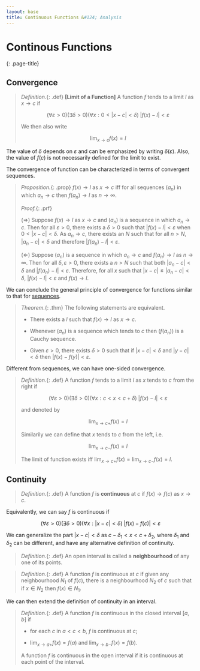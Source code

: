 ```yaml
---
layout: base
title: Continuous Functions &#124; Analysis
---
```


# Continous Functions
{: .page-title}

## Convergence

> *Definition.*{: .def}
> **[Limit of a Function]**
> A function $f$ tends to a limit $l$ as $x \to c$ if
>
> $$
  (\forall \varepsilon > 0)(\exists \delta > 0)(\forall x : 0 < |x - c| < \delta)\;|f(x) - l| < \varepsilon
  $$
>
> We then also write
>
> $$
  \lim_{x \to c} f(x) = l
  $$

The value of $\delta$ depends on $\varepsilon$ and can be emphasized by writing $\delta(\varepsilon)$.
Also, the value of $f(c)$ is not necessarily defined for the limit to exist.

The convergence of function can be characterized in terms of convergent sequences.

> *Proposition.*{: .prop}
> $f(x) \to l$ as $x \to c$ iff for all sequences $(a_n)$ in which $a_n \to c$ then $f(a_n) \to l$ as $n \to \infty$.
>
> *Proof.*{: .prf}
>
> ($\Rightarrow$) Suppose $f(x) \to l$ as $x \to c$ and $(a_n)$ is a sequence in which $a_n \to c$.
> Then for all $\varepsilon > 0$, there exists a $\delta > 0$ such that $\vert f(x) - l \vert < \varepsilon$ when $0 < \vert x - c \vert < \delta$.
> As $a_n \to c$, there exists an $N$ such that for all $n > N$, $\vert a_n - c \vert < \delta$ and therefore $\vert f(a_n) - l \vert < \varepsilon$.
>
> ($\Leftarrow$) Suppose $(a_n)$ is a sequence in which $a_n \to c$ and $f(a_n) \to l$ as $n \to \infty$.
> Then for all $\delta, \varepsilon > 0$, there exists a $n > N$ such that both $\vert a_n - c \vert < \delta$ and $\vert f(a_n) - l \vert < \varepsilon$.
> Therefore, for all $x$ such that $\vert x - c \vert \le \vert a_n - c \vert < \delta$, $\vert f(x) - l \vert < \varepsilon$ and $f(x) \to l$.

We can conclude the general principle of convergence for functions similar to that for [sequences](general-principle-of-convergence.md#general-principle-of-convergence-thm).

> *Theorem.*{: .thm}
> The following statements are equivalent.
>
> + There exists a $l$ such that $f(x) \to l$ as $x \to c$.
>
> + Whenever $(a_n)$ is a sequence which tends to $c$ then $(f(a_n))$ is a Cauchy sequence.
>
> + Given $\varepsilon > 0$, there exists $\delta > 0$ such that if $\vert x - c \vert < \delta$ and $\vert y - c \vert < \delta$ then $\vert f(x) - f(y) \vert < \varepsilon$.

Different from sequences, we can have one-sided convergence.

> *Definition.*{: .def}
> A function $f$ tends to a limit $l$ as $x$ tends to $c$ from the right if
>
> $$
  (\forall \varepsilon > 0)(\exists \delta > 0)(\forall x : c < x < c + \delta)\;|f(x) - l| < \varepsilon
  $$
>
> and denoted by
>
> $$
  \lim_{x \to c+} f(x) = l
  $$
>
> Similarily we can define that $x$ tends to $c$ from the left, i.e.
>
> $$
  \lim_{x \to c-} f(x) = l
  $$
>
> The limit of function exists iff $\lim_{x \to c+} f(x) = \lim_{x \to c-} f(x) = l$.

## Continuity

> *Definition.*{: .def}
> A function $f$ is **continuous** at $c$ if $f(x) \to f(c)$ as $x \to c$.

Equivalently, we can say $f$ is continuous if

$$
(\forall \varepsilon > 0)(\exists \delta > 0)(\forall x : |x - c| < \delta)\;|f(x) - f(c)| < \varepsilon
$$

We can generalize the part $\vert x - c \vert < \delta$ as $c - \delta_1 < x < c + \delta_2$, where $\delta_1$ and $\delta_2$ can be different,
and have any alternative definition of continuity.

> *Definition.*{: .def}
> An open interval is called a **neighbourhood** of any one of its points.

> *Definition.*{: .def}
> A function $f$ is continuous at $c$ if given any neighbourhood $N_1$ of $f(c)$,
> there is a neighbourhood $N_2$ of $c$ such that if $x \in N_2$ then $f(x) \in N_1$.

We can then extend the definition of continuity in an interval.

> *Definition.*{: .def}
> A function $f$ is continuous in the closed interval $[a, b]$ if
>
> + for each $c$ in $a < c < b$, $f$ is continuous at $c$;
>
> + $\lim_{x \to a+} f(x) = f(a)$ and $\lim_{x \to b-} f(x) = f(b)$.
>
> A function $f$ is continuous in the open interval if it is continuous at each point of the interval.
